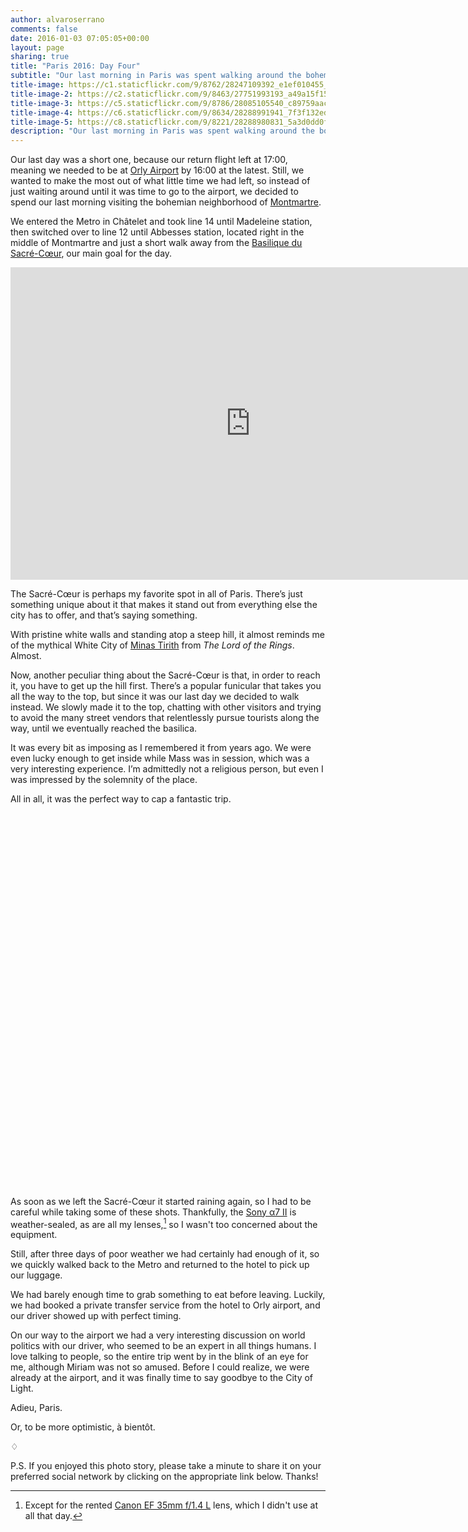 ```yaml
---
author: alvaroserrano
comments: false
date: 2016-01-03 07:05:05+00:00
layout: page
sharing: true
title: "Paris 2016: Day Four"
subtitle: "Our last morning in Paris was spent walking around the bohemian neighborhood of Montmartre, including a visit to the Sacré-Coeur"
title-image: https://c1.staticflickr.com/9/8762/28247109392_e1ef010455_o.jpg
title-image-2: https://c2.staticflickr.com/9/8463/27751993193_a49a15f15e_o.jpg
title-image-3: https://c5.staticflickr.com/9/8786/28085105540_c89759aac2_o.jpg
title-image-4: https://c6.staticflickr.com/9/8634/28288991941_7f3f132edc_o.jpg
title-image-5: https://c8.staticflickr.com/9/8221/28288980831_5a3d0dd0fb_o.jpg
description: "Our last morning in Paris was spent walking around the bohemian neighborhood of Montmartre, including a visit to the Sacré-Coeur."
---
```


Our last day was a short one, because our return flight left at 17:00, meaning we needed to be at [Orly Airport](https://en.wikipedia.org/wiki/Orly_Airport) by 16:00 at the latest. Still, we wanted to make the most out of what little time we had left, so instead of just waiting around until it was time to go to the airport, we decided to spend our last morning visiting the bohemian neighborhood of [Montmartre](https://en.wikipedia.org/wiki/Montmartre).

We entered the Metro in Châtelet and took line 14 until Madeleine station, then switched over to line 12 until Abbesses station, located right in the middle of Montmartre and just a short walk away from the [Basilique du Sacré-Cœur](https://en.wikipedia.org/wiki/Sacré-Cœur,_Paris), our main goal for the day.

<section class="google-maps"><iframe src="https://www.google.com/maps/embed?pb=!1m28!1m12!1m3!1d20994.413022989807!2d2.3235466306947155!3d48.87152624566772!2m3!1f0!2f0!3f0!3m2!1i1024!2i768!4f13.1!4m13!3e3!4m5!1s0x47e66e1f0003ec0d%3A0x43cf1f235a913008!2sCh%C3%A2telet%2C+75001+Paris!3m2!1d48.8586927!2d2.3473009!4m5!1s0x47e66e44fe8e24b7%3A0xee8a3e6a9aa64758!2sAbbesses%2C+Par%C3%ADs%2C+Francia!3m2!1d48.884304!2d2.338559!5e0!3m2!1sen!2ses!4v1454498286080" width="768" height="500" frameborder="0" style="border:0" allowfullscreen></iframe></section>

The Sacré-Cœur is perhaps my favorite spot in all of Paris. There’s just something unique about it that makes it stand out from everything else the city has to offer, and that’s saying something.

With pristine white walls and standing atop a steep hill, it almost reminds me of the mythical White City of [Minas Tirith](https://en.wikipedia.org/wiki/Minas_Tirith) from _The Lord of the Rings_. Almost.

Now, another peculiar thing about the Sacré-Cœur is that, in order to reach it, you have to get up the hill first. There’s a popular funicular that takes you all the way to the top, but since it was our last day we decided to walk instead. We slowly made it to the top, chatting with other visitors and trying to avoid the many street vendors that relentlessly pursue tourists along the way, until we eventually reached the basilica.

It was every bit as imposing as I remembered it from years ago. We were even lucky enough to get inside while Mass was in session, which was a very interesting experience. I’m admittedly not a religious person, but even I was impressed by the solemnity of the place.

All in all, it was the perfect way to cap a fantastic trip.

<section class="photoset">
	<figure class="full-width">
		<a class="fancybox" rel="galleryParis4" href="https://c8.staticflickr.com/9/8221/28288980831_5a3d0dd0fb_o.jpg"><img src="https://c8.staticflickr.com/9/8221/28288980831_5a3d0dd0fb_o.jpg" alt="" /></a>
	</figure>
	<figure class="sidebyside">
		<div class="stretchy-wrapper" style="padding-bottom:34.25%">
			<a class="fancybox" rel="galleryParis4" href="https://c2.staticflickr.com/9/8463/27751993193_a49a15f15e_o.jpg"><img src="https://c2.staticflickr.com/9/8463/27751993193_a49a15f15e_o.jpg" alt="" /></a>
			<a class="fancybox" rel="galleryParis4" href="https://farm2.staticflickr.com/1447/24699557101_b55aa172e5_o.jpg"><img src="https://farm2.staticflickr.com/1447/24699557101_b55aa172e5_o.jpg" alt="" /></a>
		</div>
	</figure>
	<figure class="sidebyside">
		<div class="stretchy-wrapper" style="padding-bottom:35.5%">
			<a class="fancybox" rel="galleryParis4" href="https://farm2.staticflickr.com/1524/24425014809_35ed90cae9_o.jpg"><img src="https://farm2.staticflickr.com/1524/24425014809_35ed90cae9_o.jpg" alt="" /></a>
			<a class="fancybox" rel="galleryParis4" href="https://farm2.staticflickr.com/1537/24766832026_7d0d2f9afc_o.jpg"><img src="https://farm2.staticflickr.com/1537/24766832026_7d0d2f9afc_o.jpg" alt="" /></a>
		</div>
	</figure>
	<figure class="full-width">
		<a class="fancybox" rel="galleryParis4" href="https://c5.staticflickr.com/9/8786/28085105540_c89759aac2_o.jpg"><img src="https://c5.staticflickr.com/9/8786/28085105540_c89759aac2_o.jpg" alt="" /></a>
	</figure>
	<figure class="sidebyside">
		<div class="stretchy-wrapper" style="padding-bottom:39.59%">
			<a class="fancybox" rel="galleryParis4" href="https://farm2.staticflickr.com/1475/24425014749_0d81b2c167_o.jpg"><img src="https://farm2.staticflickr.com/1475/24425014749_0d81b2c167_o.jpg" alt="" /></a>
			<a class="fancybox" rel="galleryParis4" href="https://c1.staticflickr.com/9/8762/28247109392_e1ef010455_o.jpg"><img src="https://c1.staticflickr.com/9/8762/28247109392_e1ef010455_o.jpg" alt="" /></a>
		</div>
	</figure>
	<figure class="full-width">
		<a class="fancybox" rel="galleryParis4" href="https://farm2.staticflickr.com/1560/24674856852_6d44d9af2a_o.jpg"><img src="https://farm2.staticflickr.com/1560/24674856852_6d44d9af2a_o.jpg" alt="" /></a>
	</figure>
	<figure class="full-width">
		<a class="fancybox" rel="galleryParis4" href="https://c6.staticflickr.com/9/8634/28288991941_7f3f132edc_o.jpg"><img src="https://c6.staticflickr.com/9/8634/28288991941_7f3f132edc_o.jpg" alt="" /></a>
	</figure>
</section>

As soon as we left the Sacré-Cœur it started raining again, so I had to be careful while taking some of these shots. Thankfully, the [Sony α7 II](http://www.amazon.com/dp/B00PX8CHO6/?tag=analogsens-20) is weather-sealed, as are all my lenses,[^DayFour1] so I wasn't too concerned about the equipment.

[^DayFour1]: Except for the rented [Canon EF 35mm f/1.4 L](http://www.amazon.com/dp/B00009R6WY/?tag=analogsens-20) lens, which I didn't use at all that day.

Still, after three days of poor weather we had certainly had enough of it, so we quickly walked back to the Metro and returned to the hotel to pick up our luggage.

We had barely enough time to grab something to eat before leaving. Luckily, we had booked a private transfer service from the hotel to Orly airport, and our driver showed up with perfect timing.

On our way to the airport we had a very interesting discussion on world politics with our driver, who seemed to be an expert in all things humans. I love talking to people, so the entire trip went by in the blink of an eye for me, although Miriam was not so amused. Before I could realize, we were already at the airport, and it was finally time to say goodbye to the City of Light.

Adieu, Paris.

Or, to be more optimistic, à bientôt.

<p class="card-separator">♢</p>

P.S. If you enjoyed this photo story, please take a minute to share it on your preferred social network by clicking on the appropriate link below. Thanks!